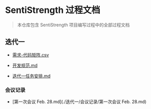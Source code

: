 # SentiStrength 过程文档

>本仓库包含 SentiStrength 项目编写过程中的全部过程文档

## 迭代一

-  [需求-代码矩阵.csv](迭代一/需求-代码矩阵.csv) 

-  [开发规范.md](迭代一/开发规范.md) 

-  [迭代一任务安排.md](迭代一/迭代一任务安排.md) 

### 会议记录

- [第一次会议 Feb. 28.md](./迭代一/会议记录/第一次会议 Feb. 28.md)
